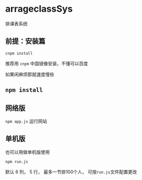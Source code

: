 # arrageclassSys
排课表系统

## 前提：安装篇

`cnpm install`

推荐用 `cnpm` 中国镜像安装，不懂可以百度

如果闲麻烦那就速度慢些

`npm install`
---

## 网络版

`npm app.js`
运行网站

## 单机版

也可以用做单机版使用

`npm run.js`

默认 6 列， 5 行， 最多一节排100个人， 可按`run.js`文件配置更改
